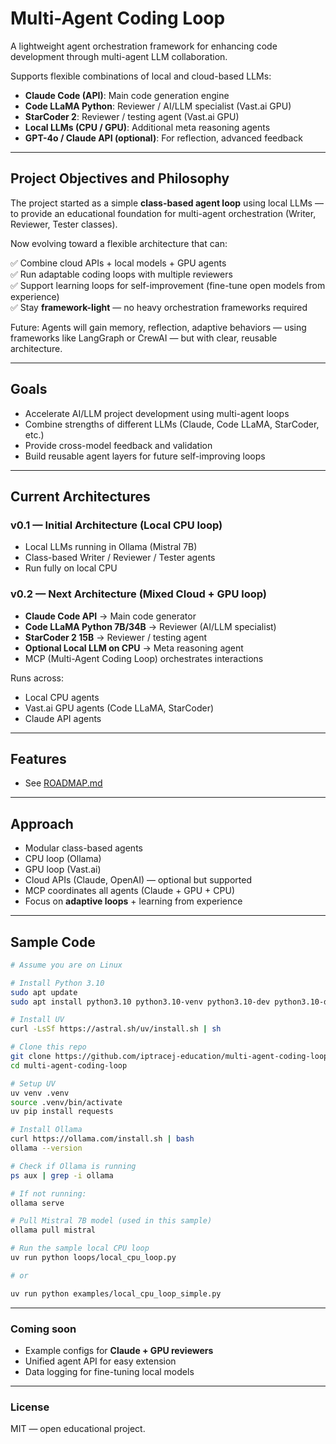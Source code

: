 # Multi-Agent Coding Loop

A lightweight agent orchestration framework for enhancing code development through multi-agent LLM collaboration.

Supports flexible combinations of local and cloud-based LLMs:

- **Claude Code (API)**: Main code generation engine
- **Code LLaMA Python**: Reviewer / AI/LLM specialist (Vast.ai GPU)
- **StarCoder 2**: Reviewer / testing agent (Vast.ai GPU)
- **Local LLMs (CPU / GPU)**: Additional meta reasoning agents
- **GPT-4o / Claude API (optional)**: For reflection, advanced feedback

---

## Project Objectives and Philosophy

The project started as a simple **class-based agent loop** using local LLMs — to provide an educational foundation for multi-agent orchestration (Writer, Reviewer, Tester classes).

Now evolving toward a flexible architecture that can:

✅ Combine cloud APIs + local models + GPU agents  
✅ Run adaptable coding loops with multiple reviewers  
✅ Support learning loops for self-improvement (fine-tune open models from experience)  
✅ Stay **framework-light** — no heavy orchestration frameworks required

Future: Agents will gain memory, reflection, adaptive behaviors — using frameworks like LangGraph or CrewAI — but with clear, reusable architecture.

---

## Goals

- Accelerate AI/LLM project development using multi-agent loops
- Combine strengths of different LLMs (Claude, Code LLaMA, StarCoder, etc.)
- Provide cross-model feedback and validation
- Build reusable agent layers for future self-improving loops

---

## Current Architectures

### v0.1 — Initial Architecture (Local CPU loop)

- Local LLMs running in Ollama (Mistral 7B)
- Class-based Writer / Reviewer / Tester agents
- Run fully on local CPU

### v0.2 — Next Architecture (Mixed Cloud + GPU loop)

- **Claude Code API** → Main code generator
- **Code LLaMA Python 7B/34B** → Reviewer (AI/LLM specialist)
- **StarCoder 2 15B** → Reviewer / testing agent
- **Optional Local LLM on CPU** → Meta reasoning agent
- MCP (Multi-Agent Coding Loop) orchestrates interactions

Runs across:

- Local CPU agents  
- Vast.ai GPU agents (Code LLaMA, StarCoder)  
- Claude API agents  

---

## Features

- See [ROADMAP.md](ROADMAP.md)

---

## Approach

- Modular class-based agents
- CPU loop (Ollama)
- GPU loop (Vast.ai)
- Cloud APIs (Claude, OpenAI) — optional but supported
- MCP coordinates all agents (Claude + GPU + CPU)
- Focus on **adaptive loops** + learning from experience

---

## Sample Code

```bash
# Assume you are on Linux

# Install Python 3.10
sudo apt update
sudo apt install python3.10 python3.10-venv python3.10-dev python3.10-distutils

# Install UV
curl -LsSf https://astral.sh/uv/install.sh | sh

# Clone this repo
git clone https://github.com/iptracej-education/multi-agent-coding-loop
cd multi-agent-coding-loop

# Setup UV
uv venv .venv
source .venv/bin/activate
uv pip install requests

# Install Ollama
curl https://ollama.com/install.sh | bash
ollama --version

# Check if Ollama is running
ps aux | grep -i ollama

# If not running:
ollama serve

# Pull Mistral 7B model (used in this sample)
ollama pull mistral

# Run the sample local CPU loop
uv run python loops/local_cpu_loop.py

# or

uv run python examples/local_cpu_loop_simple.py
```

---

### Coming soon

- Example configs for **Claude + GPU reviewers**
- Unified agent API for easy extension
- Data logging for fine-tuning local models

---

### License

MIT — open educational project.
